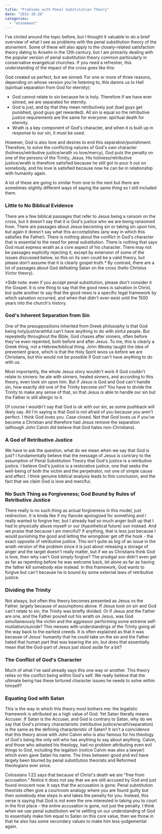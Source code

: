```yaml
---
title: "Problems with Penal Substitution Theory"
date: "2012-10-26"
categories: 
  - "atonement"
---
```


I've circled around the topic before, but I thought it valuable to do a brief overview of what I see as problems with the penal substitution theory of the atonement. Some of these will also apply to the closely-related satisfaction theory dating to Anselm in the 12th century, but I am primarily dealing with the popular version of penal substitution theory common particularly in conservative evangelical churches. If you need a refresher, this understanding of the impact of the cross goes like this:

God created us perfect, but we sinned. For one or more of three reasons, depending on whose version you're listening to, this damns us to Hell (spiritual separation from God for eternity):

- God cannot relate to sin because he is holy. Therefore if we have ever sinned, we are separated for eternity.
- God is just, and by that they mean retributively just (bad guys get punished, good guys get rewarded). All sin is equal so the retributive justice requirements are the same for everyone: spiritual death for eternity.
- Wrath is a key component of God's character, and when it is built up in response to our sin, it must be used.

<!--more-->However, God is also love and desires to end this separation/punishment. Therefore, to solve the conflicting natures of God's own character (holiness/retributive justice/wrath vs love/mercy), God puts the penalty on one of the persons of the Trinity, Jesus. His holiness/retributive justice/wrath is therefore satisfied because he still got to pour it out on somebody, and his love is satisfied because now he can be in relationship with humanity again.

A lot of these are going to similar from one to the next but there are sometimes slightly different ways of saying the same thing so I still included them.

### Little to No Biblical Evidence

There are a few biblical passages that refer to Jesus being a ransom on the cross, but it doesn't say that it is God's justice who we are being ransomed from. There are passages about Jesus becoming sin or taking sin upon him, but again it doesn't say what this accomplishes (any way in which this satisfies the Father). There is nothing about the conflict in God's character that is essential to the need for penal substitution. There is nothing that says God must express wrath as a core aspect of his character. There may not be passages explicitly rejecting it, except by extension of some of the issues discussed below, so this on its own could be a valid theory, but please don't assume that it is clearly gospel truth.\* By contrast, there are a lot of passages about God defeating Satan on the cross (hello Christus Victor theory).

\*Side note: even if you accept penal substitution, please don't consider it the Gospel. It is one thing to say that the good news is salvation in Christ, but quite another to say that the good news is a specific legal framework by which salvation occurred, and when that didn't even exist until the 1500 years into the church's history.

### God's Inherent Separation from Sin

One of the presuppositions inherited from Greek philosophy is that God being holy/just/wrathful can't have anything to do with sinful people. But repeatedly throughout the Bible, God chases after sinners, often before they've even repented, both before and after Jesus. To me, this is clearly a Greek thing, not a Hebrew/biblical thing. John Wesley taught the idea of prevenient grace, which is that the Holy Spirit woos us before we are Christians, but this would not be possible if God can't have anything to do with us.

Most importantly, the whole Jesus story wouldn't work if God couldn't relate to sinners: he ate with sinners, healed sinners, and according to this theory, even took sin upon him. But if Jesus is God and God can't handle sin, how exactly did one of the Trinity become sin? You have to divide the Trinity to make any sense of that, so that Jesus is able to handle our sin but the Father is still allergic to it.

Of course I wouldn't say that God is ok with our sin, as some pushback will likely say. All I'm saying is that God is not afraid of you because you aren't perfect. I think God loves you. Case closed. Not that God loves us if you've become a Christian and therefore had Jesus remove the separation (although John Calvin did believe that God hates non-Christians).

### A God of Retributive Justice

We have to ask the question, what do we mean when we say that God is just? I fundamentally believe that the message of Jesus is contrary to the assumption of Penal Substitution Theory that God's justice is a retributive justice. I believe God's justice is a restorative justice, one that seeks the well-being of both the victim and the perpetrator, not one of simple cause and effect. I think genuine biblical analysis leads to this conclusion, and the fact that we claim God is love and merciful.

### No Such Thing as Forgiveness; God Bound by Rules of Retributive Justice

There really is no such thing as actual forgiveness in this model, just redirection. It is kinda like if my fiancée apologized for something and I really wanted to forgive her, but I already had so much anger built up that I had to physically abuse myself or our (hypothetical future) son instead. And we praise that because I am merciful? If anything, that is less just because I would punishing the good and letting the wrongdoer get off the hook - the exact opposite of retributive justice. This isn't quite as big of an issue in the wrath version of the problem since it is just about releasing a storage of anger and the target doesn't really matter, but if we as Christians think God is love, then why can't God simply forgive? The prodigal son didn't even get as far as repenting before he was welcome back, let alone as far as having the father kill somebody else instead. In this framework, God wants to forgive but can't because he is bound by some external laws of retributive justice.

### Dividing the Trinity

Not always, but often this theory becomes presented as Jesus vs the Father, largely because of assumptions above. If Jesus took on sin and God can't relate to sin, the Trinity was briefly divided. Or if Jesus and the Father are one, and the Father poured out his wrath on Jesus, was God simultaneously the victim and the aggressor performing some extreme self-mutilation/suicide? This messes with understandings of the Trinity going all the way back to the earliest creeds. It is often explained as that it was because of Jesus' humanity that he could take on the sin and the Father hated that human part that was bearing the sin, but does that essentially mean that the God-part of Jesus just stood aside for a bit?

### The Conflict of God's Character

Much of what I've said already says this one way or another. This theory relies on the conflict being within God's self. We really believe that the ultimate being has these tortured character issues he needs to solve within himself?

### Equating God with Satan

This is the way in which this theory most bothers me: the legalistic framework is attributed as a high value of God. Yet Satan literally means Accuser. If Satan is the Accuser, and God is contrary to Satan, why do we say that God's primary characteristic (retributive justice/wrath/separation) is the same as the defining characteristic of Satan? It isn't a coincidence that this theory arose with John Calvin who is also famous for his theology of God's being the only will who has anything to say about anything. Calvin, and those who adopted his theology, had no problem attributing even evil things to God, including the legalism (notice Calvin was also a lawyer) which even gave Satan his name. The lines between good and evil have largely been blurred by penal substitution theorists and Reformed theologians ever since.

Colossians 1:22 says that because of Christ's death we are "free from accusation." Notice it does not say that we are still accused by God and just found innocent now. It says that the accusation is gone. Penal substitution theorists often give a courtroom analogy where you are found guilty but then somebody else steps in and takes the penalty for you. Instead, this verse is saying that God is not even the one interested in taking you to court in the first place - the entire accusation is gone, not just the penalty. I think when we use penal substitution we're settling on our understanding of God to essentially make him equal to Satan on this core value, then we throw in that he also has some secondary values to make him less-judgemental again.
